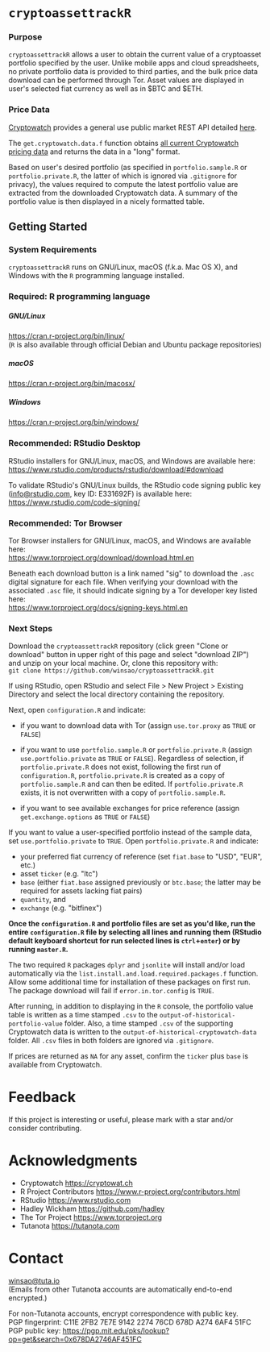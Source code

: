 # `cryptoassettrackR`

### Purpose
`cryptoassettrackR` allows a user to obtain the current value of a cryptoasset portfolio specified by the user. Unlike mobile apps and cloud spreadsheets, no private portfolio data is provided to third parties, and the bulk price data download can be performed through Tor. Asset values are displayed in user's selected fiat currency as well as in $BTC and $ETH.

### Price Data
[Cryptowatch](https://cryptowat.ch) provides a general use public market REST API detailed [here](https://cryptowat.ch/docs/api).  

The `get.cryptowatch.data.f` function obtains [all current Cryptowatch pricing data](https://api.cryptowat.ch/markets/summaries) and returns the data in a "long" format.

Based on user's desired portfolio (as specified in `portfolio.sample.R` or `portfolio.private.R`, the latter of which is ignored via `.gitignore` for privacy), the values required to compute the latest portfolio value are extracted from the downloaded Cryptowatch data. A summary of the portfolio value is then displayed in a nicely formatted table.

## Getting Started

### System Requirements
`cryptoassettrackR` runs on GNU/Linux, macOS (f.k.a. Mac OS X), and Windows with the `R` programming language installed.

### Required: R programming language
##### GNU/Linux
https://cran.r-project.org/bin/linux/  
(`R` is also available through official Debian and Ubuntu package repositories)

##### macOS
https://cran.r-project.org/bin/macosx/

##### Windows 
https://cran.r-project.org/bin/windows/

### Recommended: RStudio Desktop
RStudio installers for GNU/Linux, macOS, and Windows are available here:  
https://www.rstudio.com/products/rstudio/download/#download  

To validate RStudio's GNU/Linux builds, the RStudio code signing public key (info@rstudio.com, key ID: E331692F) is available here:  
https://www.rstudio.com/code-signing/

### Recommended: Tor Browser
Tor Browser installers for GNU/Linux, macOS, and Windows are available here:  
https://www.torproject.org/download/download.html.en  

Beneath each download button is a link named "sig" to download the `.asc` digital signature for each file. When verifying your download with the associated `.asc` file, it should indicate signing by a Tor developer key listed here:  
https://www.torproject.org/docs/signing-keys.html.en  

### Next Steps
Download the `cryptoassettrackR` repository (click green "Clone or download" button in upper right of this page and select "download ZIP") and unzip on your local machine. Or, clone this repository with:  
`git clone https://github.com/winsao/cryptoassettrackR.git`  

If using RStudio, open RStudio and select File > New Project > Existing Directory and select the local directory containing the repository.

Next, open `configuration.R` and indicate:  

- if you want to download data with Tor (assign `use.tor.proxy` as `TRUE` or `FALSE`)

- if you want to use `portfolio.sample.R` or `portfolio.private.R` (assign `use.portfolio.private` as `TRUE` or `FALSE`). Regardless of selection, if `portfolio.private.R` does not exist, following the first run of `configuration.R`, `portfolio.private.R` is created as a copy of `portfolio.sample.R` and can then be edited. If `portfolio.private.R` exists, it is not overwritten with a copy of `portfolio.sample.R`.

- if you want to see available exchanges for price reference (assign `get.exchange.options` as `TRUE` or `FALSE`)  

If you want to value a user-specified portfolio instead of the sample data, set `use.portfolio.private` to `TRUE`. Open `portfolio.private.R` and indicate:  

- your preferred fiat currency of reference (set `fiat.base` to "USD", "EUR", etc.)  
- asset `ticker` (e.g. "ltc")  
- `base` (either `fiat.base` assigned previously or `btc.base`; the latter may be required for assets lacking fiat pairs)  
- `quantity`, and   
- `exchange` (e.g. "bitfinex")  

**Once the `configuration.R` and portfolio files are set as you'd like, run the entire `configuration.R` file by selecting all lines and running them (RStudio default keyboard shortcut for run selected lines is `ctrl`+`enter`) or by running `master.R`.**  

The two required `R` packages `dplyr` and `jsonlite` will install and/or load automatically via the `list.install.and.load.required.packages.f` function. Allow some additional time for installation of these packages on first run. The package download will fail if `error.in.tor.config` is `TRUE`.

After running, in addition to displaying in the `R` console, the portfolio value table is written as a time stamped `.csv` to the `output-of-historical-portfolio-value` folder. Also, a time stamped `.csv` of the supporting Cryptowatch data is written to the `output-of-historical-cryptowatch-data` folder. All `.csv` files in both folders are ignored via `.gitignore`.  

If prices are returned as `NA` for any asset, confirm the `ticker` plus `base` is available from Cryptowatch.

# Feedback
If this project is interesting or useful, please mark with a star and/or consider contributing.

# Acknowledgments
- Cryptowatch https://cryptowat.ch
- R Project Contributors https://www.r-project.org/contributors.html
- RStudio https://www.rstudio.com
- Hadley Wickham https://github.com/hadley
- The Tor Project https://www.torproject.org
- Tutanota https://tutanota.com

# Contact
winsao@tuta.io  
(Emails from other Tutanota accounts are automatically end-to-end encrypted.)

For non-Tutanota accounts, encrypt correspondence with public key.  
PGP fingerprint: C11E 2FB2 7E7E 9142 2274 76CD 678D A274 6AF4 51FC  
PGP public key: https://pgp.mit.edu/pks/lookup?op=get&search=0x678DA2746AF451FC  